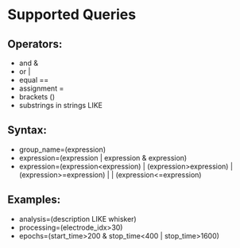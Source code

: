 Supported Queries 
==

Operators:
-
 - and &
 - or  |
 - equal ==
 - assignment =
 - brackets ()
 - substrings in strings LIKE
 
 
Syntax:
-

- group_name=(expression)
- expression=(expression | expression & expression)
- expression=(expression<expression) | (expression>expression) | (expression>=expression) | | (expression<=expression)

Examples:
-

* analysis=(description LIKE whisker)
* processing=(electrode_idx>30)
* epochs=(start_time>200 & stop_time<400 | stop_time>1600)

 